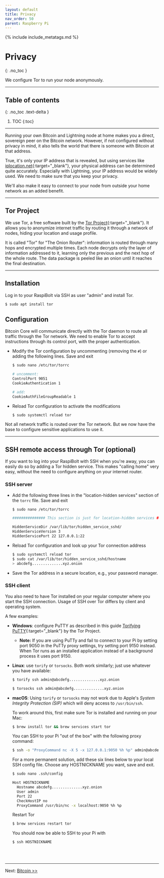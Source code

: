 ```yaml
---
layout: default
title: Privacy
nav_order: 50
parent: Raspberry Pi
---
```

<!-- markdownlint-disable MD014 MD022 MD025 MD033 MD040 -->
{% include include_metatags.md %}

# Privacy
{: .no_toc }

We configure Tor to run your node anonymously.

---

## Table of contents
{: .no_toc .text-delta }

1. TOC
{:toc}

---

Running your own Bitcoin and Lightning node at home makes you a direct, sovereign peer on the Bitcoin network.
However, if not configured without privacy in mind, it also tells the world that there is someone with Bitcoin at that address.

True, it's only your IP address that is revealed, but using services like [iplocation.net](https://www.iplocation.net){:target="_blank"}, your physical address can be determined quite accurately.
Especially with Lightning, your IP address would be widely used.
We need to make sure that you keep your privacy.

We'll also make it easy to connect to your node from outside your home network as an added benefit.

---

## Tor Project

We use Tor, a free software built by the [Tor Project](https://www.torproject.org){:target="_blank"}.
It allows you to anonymize internet traffic by routing it through a network of nodes, hiding your location and usage profile.

It is called "Tor" for "The Onion Router": information is routed through many hops and encrypted multiple times.
Each node decrypts only the layer of information addressed to it, learning only the previous and the next hop of the whole route. The data package is peeled like an onion until it reaches the final destination.

---

## Installation

Log in to your RaspiBolt via SSH as user "admin" and install Tor.

  ```sh
  $ sudo apt install tor
  ```

## Configuration

Bitcoin Core will communicate directly with the Tor daemon to route all traffic through the Tor network.
We need to enable Tor to accept instructions through its control port, with the proper authentication.

* Modify the Tor configuration by uncommenting (removing the `#`) or adding the following lines.
  Save and exit

  ```sh
  $ sudo nano /etc/tor/torrc
  ```

  ```sh
  # uncomment:
  ControlPort 9051
  CookieAuthentication 1

  # add:
  CookieAuthFileGroupReadable 1
  ```

* Reload Tor configuration to activate the modifications

  ```sh
  $ sudo systemctl reload tor
  ```

Not all network traffic is routed over the Tor network.
But we now have the base to configure sensitive applications to use it.

---

## SSH remote access through Tor (optional)

If you want to log into your RaspiBolt with SSH when you're away, you can easily do so by adding a Tor hidden service.
This makes "calling home" very easy, without the need to configure anything on your internet router.

### SSH server

* Add the following three lines in the "location-hidden services" section of the `torrc` file.
  Save and exit

  ```sh
  $ sudo nano /etc/tor/torrc
  ```

  ```sh
  ############### This section is just for location-hidden services ###

  HiddenServiceDir /var/lib/tor/hidden_service_sshd/
  HiddenServiceVersion 3
  HiddenServicePort 22 127.0.0.1:22
  ```

* Reload Tor configuration and look up your Tor connection address

  ```sh
  $ sudo systemctl reload tor
  $ sudo cat /var/lib/tor/hidden_service_sshd/hostname
  > abcdefg..............xyz.onion
  ```

* Save the Tor address in a secure location, e.g., your password manager.

### SSH client

You also need to have Tor installed on your regular computer where you start the SSH connection.
Usage of SSH over Tor differs by client and operating system.

A few examples:

* **Windows**: configure PuTTY as described in this guide [Torifying PuTTY](https://gitlab.torproject.org/legacy/trac/-/wikis/doc/TorifyHOWTO/Putty){:target="_blank"} by the Tor Project.

  * **Note:** If you are using PuTTy and fail to connect to your Pi by setting port 9050 in the PuTTy proxy settings, try setting port 9150 instead. When Tor runs as an installed application instead of a background process it uses port 9150.

* **Linux**: use `torify` or `torsocks`.
  Both work similarly; just use whatever you have available:

  ```sh
  $ torify ssh admin@abcdefg..............xyz.onion
  ```

  ```sh
  $ torsocks ssh admin@abcdefg..............xyz.onion
  ```

* **macOS**: Using `torify` or `torsocks` may not work due to Apple's *System Integrity Protection (SIP)* which will deny access to `/usr/bin/ssh`.

  To work around this, first make sure Tor is installed and running on your Mac:

  ```sh
  $ brew install tor && brew services start tor
  ```

  You can SSH to your Pi "out of the box" with the following proxy command:

  ```sh
  $ ssh -o "ProxyCommand nc -X 5 -x 127.0.0.1:9050 %h %p" admin@abcdefg..............xyz.onion
  ```

  For a more permanent solution, add these six lines below to your local SSH config file. Choose any HOSTNICKNAME you want, save and exit.

  ```sh
  $ sudo nano .ssh/config
  ```

  ```sh
  Host HOSTNICKNAME
    Hostname abcdefg..............xyz.onion
    User admin
    Port 22
    CheckHostIP no
    ProxyCommand /usr/bin/nc -x localhost:9050 %h %p
  ```

  Restart Tor

  ```sh
  $ brew services restart tor
  ```

  You should now be able to SSH to your Pi with

  ```sh
  $ ssh HOSTNICKNAME
  ```

<br /><br />

---

Next: [Bitcoin >>](../bitcoin/index.md)
